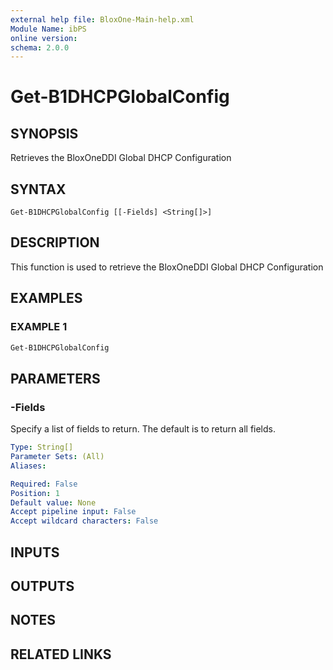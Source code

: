 ```yaml
---
external help file: BloxOne-Main-help.xml
Module Name: ibPS
online version:
schema: 2.0.0
---
```


# Get-B1DHCPGlobalConfig

## SYNOPSIS
Retrieves the BloxOneDDI Global DHCP Configuration

## SYNTAX

```
Get-B1DHCPGlobalConfig [[-Fields] <String[]>]
```

## DESCRIPTION
This function is used to retrieve the BloxOneDDI Global DHCP Configuration

## EXAMPLES

### EXAMPLE 1
```powershell
Get-B1DHCPGlobalConfig
```

## PARAMETERS

### -Fields
Specify a list of fields to return.
The default is to return all fields.

```yaml
Type: String[]
Parameter Sets: (All)
Aliases:

Required: False
Position: 1
Default value: None
Accept pipeline input: False
Accept wildcard characters: False
```

## INPUTS

## OUTPUTS

## NOTES

## RELATED LINKS
